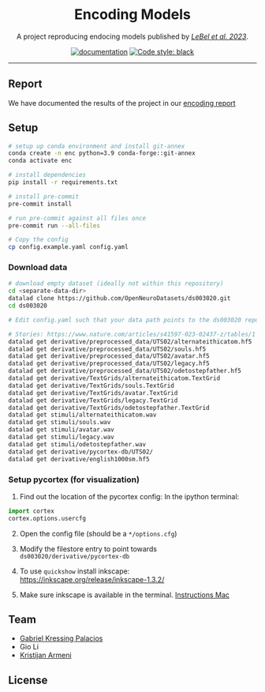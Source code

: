 <h1 align="center">Encoding Models</h1>

<p align="center">A project reproducing endocing models published by <a href="https://github.com/HuthLab/deep-fMRI-dataset"><i>LeBel et al. 2023</i></a>.</p>

<p align="center">
<a href="https://gabrielkp.com/enc/"><img alt="documentation" src="https://img.shields.io/badge/docs-mkdocs-708FCC.svg?style=flat"></a>
<a href="https://github.com/psf/black"><img alt="Code style: black" src="https://img.shields.io/badge/code%20style-black-000000.svg"></a>
</p>

---

## Report

We have documented the results of the project in our [encoding report](https://kristijanarmeni.github.io/encoders_report/)

## Setup

```sh
# setup up conda environment and install git-annex
conda create -n enc python=3.9 conda-forge::git-annex
conda activate enc

# install dependencies
pip install -r requirements.txt

# install pre-commit
pre-commit install

# run pre-commit against all files once
pre-commit run --all-files

# Copy the config
cp config.example.yaml config.yaml
```

### Download data

```sh
# download empty dataset (ideally not within this repository)
cd <separate-data-dir>
datalad clone https://github.com/OpenNeuroDatasets/ds003020.git
cd ds003020

# Edit config.yaml such that your data path points to the ds003020 repository

# Stories: https://www.nature.com/articles/s41597-023-02437-z/tables/1
datalad get derivative/preprocessed_data/UTS02/alternateithicatom.hf5
datalad get derivative/preprocessed_data/UTS02/souls.hf5
datalad get derivative/preprocessed_data/UTS02/avatar.hf5
datalad get derivative/preprocessed_data/UTS02/legacy.hf5
datalad get derivative/preprocessed_data/UTS02/odetostepfather.hf5
datalad get derivative/TextGrids/alternateithicatom.TextGrid
datalad get derivative/TextGrids/souls.TextGrid
datalad get derivative/TextGrids/avatar.TextGrid
datalad get derivative/TextGrids/legacy.TextGrid
datalad get derivative/TextGrids/odetostepfather.TextGrid
datalad get stimuli/alternateithicatom.wav
datalad get stimuli/souls.wav
datalad get stimuli/avatar.wav
datalad get stimuli/legacy.wav
datalad get stimuli/odetostepfather.wav
datalad get derivative/pycortex-db/UTS02/
datalad get derivative/english1000sm.hf5
```

### Setup pycortex (for visualization)

1. Find out the location of the pycortex config:
   In the ipython terminal:

```py
import cortex
cortex.options.usercfg
```

2. Open the config file (should be a `*/options.cfg`)

3. Modify the filestore entry to point towards `ds003020/derivative/pycortex-db`

4. To use `quickshow` install inkscape: https://inkscape.org/release/inkscape-1.3.2/

5. Make sure inkscape is available in the terminal. [Instructions Mac](https://stackoverflow.com/a/22085247)


## Team

- [Gabriel Kressing Palacios](https://gabrielkp.com/)
- Gio Li
- [Kristijan Armeni](https://www.kristijanarmeni.net/)


## License
